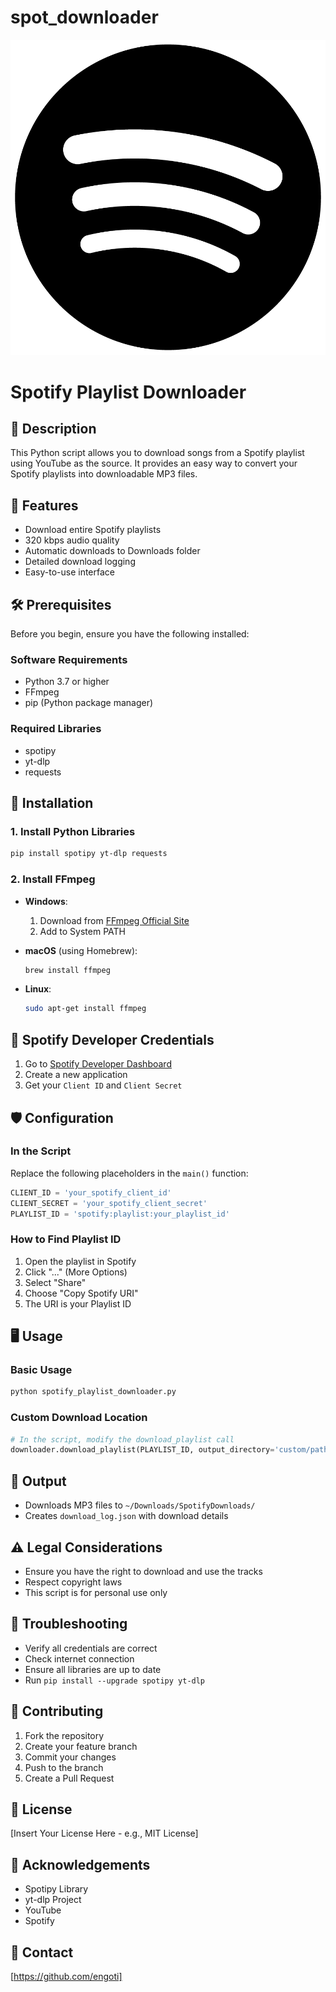 # spot_downloader
![image alt](https://github.com/engoti/spot_downloader/blob/7e0b845f96693cfb294f9e5df2e7db580f002581/spot_logo.png)
# Spotify Playlist Downloader

## 📜 Description
This Python script allows you to download songs from a Spotify playlist using YouTube as the source. It provides an easy way to convert your Spotify playlists into downloadable MP3 files.

## 🚀 Features
- Download entire Spotify playlists
- 320 kbps audio quality
- Automatic downloads to Downloads folder
- Detailed download logging
- Easy-to-use interface

## 🛠 Prerequisites
Before you begin, ensure you have the following installed:

### Software Requirements
- Python 3.7 or higher
- FFmpeg
- pip (Python package manager)

### Required Libraries
- spotipy
- yt-dlp
- requests

## 🔧 Installation

### 1. Install Python Libraries
```bash
pip install spotipy yt-dlp requests
```

### 2. Install FFmpeg
- **Windows**: 
  1. Download from [FFmpeg Official Site](https://ffmpeg.org/download.html)
  2. Add to System PATH

- **macOS** (using Homebrew):
  ```bash
  brew install ffmpeg
  ```

- **Linux**:
  ```bash
  sudo apt-get install ffmpeg
  ```

## 🔐 Spotify Developer Credentials
1. Go to [Spotify Developer Dashboard](https://developer.spotify.com/dashboard/)
2. Create a new application
3. Get your `Client ID` and `Client Secret`

## 🛡 Configuration

### In the Script
Replace the following placeholders in the `main()` function:
```python
CLIENT_ID = 'your_spotify_client_id'
CLIENT_SECRET = 'your_spotify_client_secret'
PLAYLIST_ID = 'spotify:playlist:your_playlist_id'
```

### How to Find Playlist ID
1. Open the playlist in Spotify
2. Click "..." (More Options)
3. Select "Share"
4. Choose "Copy Spotify URI"
5. The URI is your Playlist ID

## 🖥 Usage

### Basic Usage
```bash
python spotify_playlist_downloader.py
```

### Custom Download Location
```python
# In the script, modify the download_playlist call
downloader.download_playlist(PLAYLIST_ID, output_directory='custom/path')
```

## 📂 Output
- Downloads MP3 files to `~/Downloads/SpotifyDownloads/`
- Creates `download_log.json` with download details

## ⚠️ Legal Considerations
- Ensure you have the right to download and use the tracks
- Respect copyright laws
- This script is for personal use only

## 🐛 Troubleshooting
- Verify all credentials are correct
- Check internet connection
- Ensure all libraries are up to date
- Run `pip install --upgrade spotipy yt-dlp`

## 🤝 Contributing
1. Fork the repository
2. Create your feature branch
3. Commit your changes
4. Push to the branch
5. Create a Pull Request

## 📄 License
[Insert Your License Here - e.g., MIT License]

## 🙏 Acknowledgements
- Spotipy Library
- yt-dlp Project
- YouTube
- Spotify

## 📧 Contact
[https://github.com/engoti]
